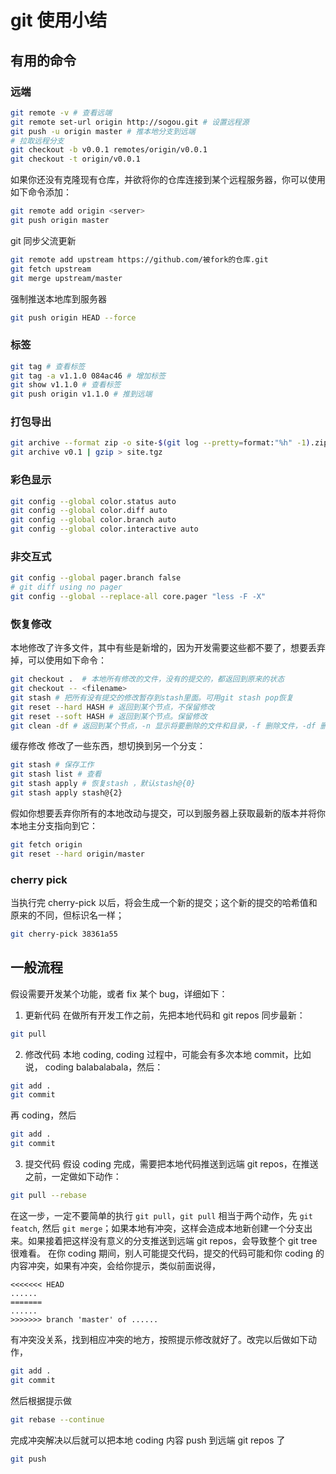# git 使用小结

## 有用的命令
### 远端
```sh
git remote -v # 查看远端
git remote set-url origin http://sogou.git # 设置远程源
git push -u origin master # 推本地分支到远端
# 拉取远程分支
git checkout -b v0.0.1 remotes/origin/v0.0.1
git checkout -t origin/v0.0.1
```


如果你还没有克隆现有仓库，并欲将你的仓库连接到某个远程服务器，你可以使用如下命令添加：
```sh
git remote add origin <server>
git push origin master
```

git 同步父流更新
```sh
git remote add upstream https://github.com/被fork的仓库.git
git fetch upstream
git merge upstream/master
```

强制推送本地库到服务器
```sh
git push origin HEAD --force
```

### 标签
```sh
git tag # 查看标签
git tag -a v1.1.0 084ac46 # 增加标签
git show v1.1.0 # 查看标签
git push origin v1.1.0 # 推到远端
```

### 打包导出
```sh
git archive --format zip -o site-$(git log --pretty=format:"%h" -1).zip HEAD
git archive v0.1 | gzip > site.tgz
```

### 彩色显示
```sh
git config --global color.status auto
git config --global color.diff auto
git config --global color.branch auto
git config --global color.interactive auto
```

### 非交互式
```sh
git config --global pager.branch false
# git diff using no pager
git config --global --replace-all core.pager "less -F -X"
```

### 恢复修改
本地修改了许多文件，其中有些是新增的，因为开发需要这些都不要了，想要丢弃掉，可以使用如下命令：
```sh
git checkout .  # 本地所有修改的文件，没有的提交的，都返回到原来的状态
git checkout -- <filename>
git stash # 把所有没有提交的修改暂存到stash里面。可用git stash pop恢复
git reset --hard HASH # 返回到某个节点，不保留修改
git reset --soft HASH # 返回到某个节点。保留修改
git clean -df # 返回到某个节点，-n 显示将要删除的文件和目录，-f 删除文件，-df 删除文件和目录
```

缓存修改
修改了一些东西，想切换到另一个分支：
```sh
git stash # 保存工作
git stash list # 查看
git stash apply # 恢复stash ，默认stash@{0}
git stash apply stash@{2}
```

假如你想要丢弃你所有的本地改动与提交，可以到服务器上获取最新的版本并将你本地主分支指向到它：
```sh
git fetch origin
git reset --hard origin/master
```

### cherry pick
当执行完 cherry-pick 以后，将会生成一个新的提交；这个新的提交的哈希值和原来的不同，但标识名一样；
```sh
git cherry-pick 38361a55
```

## 一般流程
假设需要开发某个功能，或者 fix 某个 bug，详细如下：

1. 更新代码
在做所有开发工作之前，先把本地代码和 git repos 同步最新：
```sh
git pull
```

2. 修改代码
本地 coding, coding 过程中，可能会有多次本地 commit，比如说， coding balabalabala，然后：
```sh
git add .
git commit
```
再 coding，然后
```sh
git add .
git commit
```

3. 提交代码
假设 coding 完成，需要把本地代码推送到远端 git repos，在推送之前，一定做如下动作：
```sh
git pull --rebase
```
在这一步，一定不要简单的执行 `git pull`，`git pull` 相当于两个动作，先 `git featch`, 然后 `git merge`；如果本地有冲突，这样会造成本地新创建一个分支出来。如果接着把这样没有意义的分支推送到远端 git repos，会导致整个 git tree 很难看。
在你 coding 期间，别人可能提交代码，提交的代码可能和你 coding 的内容冲突，如果有冲突，会给你提示，类似前面说得，
```
<<<<<<< HEAD
......
=======
......
>>>>>>> branch 'master' of ......
```
有冲突没关系，找到相应冲突的地方，按照提示修改就好了。改完以后做如下动作，
```sh
git add .
git commit
```
然后根据提示做
```sh
git rebase --continue
```
完成冲突解决以后就可以把本地 coding 内容 push 到远端 git repos 了
```sh
git push
```
